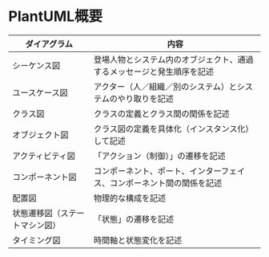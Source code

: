 # PlantUML概要

| ダイアグラム                   | 内容                                                                   |
| ------------------------------ | ---------------------------------------------------------------------- |
| シーケンス図                   | 登場人物とシステム内のオブジェクト、通過するメッセージと発生順序を記述 |
| ユースケース図                 | アクター（人／組織／別のシステム）とシステムのやり取りを記述           |
| クラス図                       | クラスの定義とクラス間の関係を記述                                     |
| オブジェクト図                 | クラス図の定義を具体化（インスタンス化）して記述                       |
| アクティビティ図               | 「アクション（制御）」の遷移を記述                                     |
| コンポーネント図               | コンポーネント、ポート、インターフェイス、コンポーネント間の関係を記述 |
| 配置図                         | 物理的な構成を記述                                                     |
| 状態遷移図（ステートマシン図） | 「状態」の遷移を記述                                                   |
| タイミング図                   | 時間軸と状態変化を記述                                                 |
